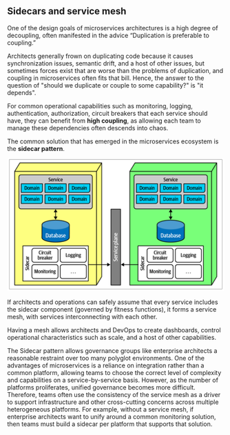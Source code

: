 ## Sidecars and service mesh

One of the design goals of microservices architectures is a high degree of decoupling, often manifested in the advice “Duplication is preferable to coupling.”

Architects generally frown on duplicating code because it causes synchronization issues, semantic drift, and a host of other issues, but sometimes forces exist that are worse than the problems of duplication, and coupling in microservices often fits that bill. Hence, the answer to the question of "should we duplicate or couple to some capability?" is "it depends".

For common operational capabilities such as monitoring, logging, authentication, authorization, circuit breakers that each service should have, they can benefit from **high coupling**, as allowing each team to manage these dependencies often descends into chaos.

The common solution that has emerged in the microservices ecosystem is the **sidecar pattern**.

<img src="../assets/sidecar-and-service-mesh.png">

If architects and operations can safely assume that every service includes the sidecar component (governed by fitness functions), it forms a service mesh, with services interconnecting with each other.

Having a mesh allows architects and DevOps to create dashboards, control operational characteristics such as scale, and a host of other capabilities.

The Sidecar pattern allows governance groups like enterprise architects a reasonable restraint over too many polyglot environments. One of the advantages of microservices is a reliance on integration rather than a common platform, allowing teams to choose the correct level of complexity and capabilities on a service-by-service basis. However, as the number of platforms proliferates, unified governance becomes more difficult. Therefore, teams often use the consistency of the service mesh as a driver to support infrastructure and other cross-cutting concerns across multiple heterogeneous platforms. For example, without a service mesh, if enterprise architects want to unify around a common monitoring solution, then teams must build a sidecar per platform that supports that solution.
